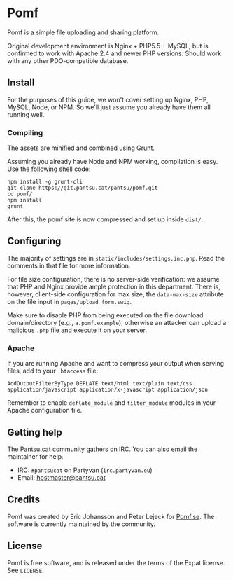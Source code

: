 # Pomf

Pomf is a simple file uploading and sharing platform.

Original development environment is Nginx + PHP5.5 + MySQL, but is confirmed to
work with Apache 2.4 and newer PHP versions. Should work with any other
PDO-compatible database.

## Install

For the purposes of this guide, we won't cover setting up Nginx, PHP, MySQL,
Node, or NPM. So we'll just assume you already have them all running well.

### Compiling

The assets are minified and combined using [Grunt](http://gruntjs.com/).

Assuming you already have Node and NPM working, compilation is easy. Use the
following shell code:

    npm install -g grunt-cli
    git clone https://git.pantsu.cat/pantsu/pomf.git
    cd pomf/
    npm install
    grunt

After this, the pomf site is now compressed and set up inside `dist/`.

## Configuring

The majority of settings are in `static/includes/settings.inc.php`. Read the
comments in that file for more information.

For file size configuration, there is no server-side verification: we assume
that PHP and Nginx provide ample protection in this department. There is,
however, client-side configuration for max size, the `data-max-size` attribute
on the file input in `pages/upload_form.swig`.

Make sure to disable PHP from being executed on the file download
domain/directory (e.g., `a.pomf.example`), otherwise an attacker can upload a
malicious `.php` file and execute it on your server.

### Apache

If you are running Apache and want to compress your output when serving files,
add to your `.htaccess` file:

    AddOutputFilterByType DEFLATE text/html text/plain text/css application/javascript application/x-javascript application/json

Remember to enable `deflate_module` and `filter_module` modules in your Apache
configuration file.

## Getting help

The Pantsu.cat community gathers on IRC. You can also email the maintainer for
help.

- IRC: `#pantsucat` on Partyvan (`irc.partyvan.eu`)
- Email: <hostmaster@pantsu.cat>

## Credits

Pomf was created by Eric Johansson and Peter Lejeck for
[Pomf.se](https://pomf.se/). The software is currently maintained by the
community.

## License

Pomf is free software, and is released under the terms of the Expat license. See
`LICENSE`.
